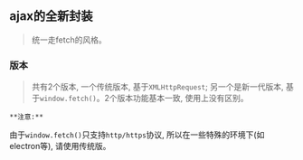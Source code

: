 ## ajax的全新封装
> 统一走fetch的风格。


### 版本
> 共有2个版本, 一个传统版本, 基于`XMLHttpRequest`; 另一个是新一代版本, 基于`window.fetch()`。2个版本功能基本一致, 使用上没有区别。

`**注意:**`

由于`window.fetch()`只支持`http/https`协议, 所以在一些特殊的环境下(如electron等), 请使用传统版。